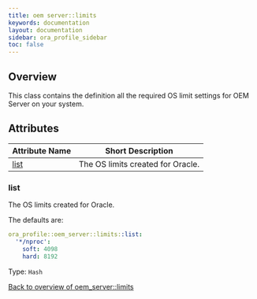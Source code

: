 ```yaml
---
title: oem server::limits
keywords: documentation
layout: documentation
sidebar: ora_profile_sidebar
toc: false
---
```

## Overview

This class contains the definition all the required OS limit settings for OEM Server on your system.




## Attributes



Attribute Name                   | Short Description                 |
-------------------------------- | --------------------------------- |
[list](#oem_server::limits_list) | The OS limits created for Oracle. |




### list<a name='oem_server::limits_list'>

The OS limits created for Oracle.

The defaults are:

```yaml
ora_profile::oem_server::limits::list:
  '*/nproc':
    soft: 4098
    hard: 8192
```
Type: `Hash`


[Back to overview of oem_server::limits](#attributes)

